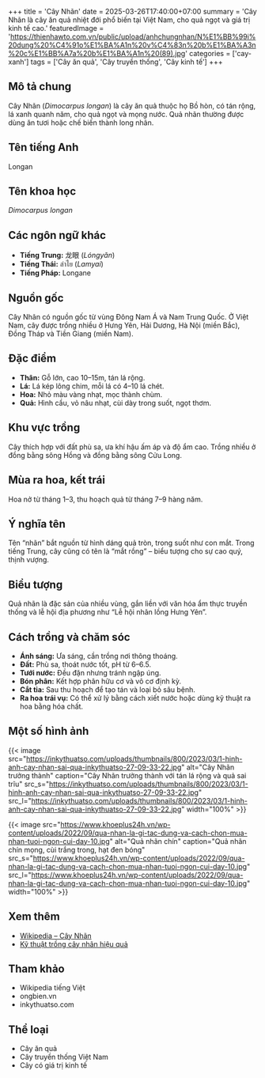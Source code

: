 +++
title = 'Cây Nhãn'
date = 2025-03-26T17:40:00+07:00
summary = 'Cây Nhãn là cây ăn quả nhiệt đới phổ biến tại Việt Nam, cho quả ngọt và giá trị kinh tế cao.'
featuredImage = 'https://thienhawto.com.vn/public/upload/anhchungnhan/N%E1%BB%99i%20dung%20%C4%91o%E1%BA%A1n%20v%C4%83n%20b%E1%BA%A3n%20c%E1%BB%A7a%20b%E1%BA%A1n%20(89).jpg'
categories = ['cay-xanh']
tags = ['Cây ăn quả', 'Cây truyền thống', 'Cây kinh tế']
+++

## Mô tả chung

Cây Nhãn (*Dimocarpus longan*) là cây ăn quả thuộc họ Bồ hòn, có tán rộng, lá xanh quanh năm, cho quả ngọt và mọng nước. Quả nhãn thường được dùng ăn tươi hoặc chế biến thành long nhãn.

## Tên tiếng Anh

Longan

## Tên khoa học

*Dimocarpus longan*

## Các ngôn ngữ khác

- **Tiếng Trung:** 龙眼 (*Lóngyǎn*)
- **Tiếng Thái:** ลำไย (*Lamyai*)
- **Tiếng Pháp:** Longane

## Nguồn gốc

Cây Nhãn có nguồn gốc từ vùng Đông Nam Á và Nam Trung Quốc. Ở Việt Nam, cây được trồng nhiều ở Hưng Yên, Hải Dương, Hà Nội (miền Bắc), Đồng Tháp và Tiền Giang (miền Nam).

## Đặc điểm

- **Thân:** Gỗ lớn, cao 10–15m, tán lá rộng.
- **Lá:** Lá kép lông chim, mỗi lá có 4–10 lá chét.
- **Hoa:** Nhỏ màu vàng nhạt, mọc thành chùm.
- **Quả:** Hình cầu, vỏ nâu nhạt, cùi dày trong suốt, ngọt thơm.

## Khu vực trồng

Cây thích hợp với đất phù sa, ưa khí hậu ấm áp và độ ẩm cao. Trồng nhiều ở đồng bằng sông Hồng và đồng bằng sông Cửu Long.

## Mùa ra hoa, kết trái

Hoa nở từ tháng 1–3, thu hoạch quả từ tháng 7–9 hàng năm.

## Ý nghĩa tên

Tên “nhãn” bắt nguồn từ hình dáng quả tròn, trong suốt như con mắt. Trong tiếng Trung, cây cũng có tên là “mắt rồng” – biểu tượng cho sự cao quý, thịnh vượng.

## Biểu tượng

Quả nhãn là đặc sản của nhiều vùng, gắn liền với văn hóa ẩm thực truyền thống và lễ hội địa phương như “Lễ hội nhãn lồng Hưng Yên”.

## Cách trồng và chăm sóc

- **Ánh sáng:** Ưa sáng, cần trồng nơi thông thoáng.
- **Đất:** Phù sa, thoát nước tốt, pH từ 6–6.5.
- **Tưới nước:** Đều đặn nhưng tránh ngập úng.
- **Bón phân:** Kết hợp phân hữu cơ và vô cơ định kỳ.
- **Cắt tỉa:** Sau thu hoạch để tạo tán và loại bỏ sâu bệnh.
- **Ra hoa trái vụ:** Có thể xử lý bằng cách xiết nước hoặc dùng kỹ thuật ra hoa bằng hóa chất.

## Một số hình ảnh

{{< image src="https://inkythuatso.com/uploads/thumbnails/800/2023/03/1-hinh-anh-cay-nhan-sai-qua-inkythuatso-27-09-33-22.jpg"
           alt="Cây Nhãn trưởng thành"
           caption="Cây Nhãn trưởng thành với tán lá rộng và quả sai trĩu"
           src_s="https://inkythuatso.com/uploads/thumbnails/800/2023/03/1-hinh-anh-cay-nhan-sai-qua-inkythuatso-27-09-33-22.jpg"
           src_l="https://inkythuatso.com/uploads/thumbnails/800/2023/03/1-hinh-anh-cay-nhan-sai-qua-inkythuatso-27-09-33-22.jpg"
           width="100%" >}}

{{< image src="https://www.khoeplus24h.vn/wp-content/uploads/2022/09/qua-nhan-la-gi-tac-dung-va-cach-chon-mua-nhan-tuoi-ngon-cui-day-10.jpg"
           alt="Quả nhãn chín"
           caption="Quả nhãn chín mọng, cùi trắng trong, hạt đen bóng"
           src_s="https://www.khoeplus24h.vn/wp-content/uploads/2022/09/qua-nhan-la-gi-tac-dung-va-cach-chon-mua-nhan-tuoi-ngon-cui-day-10.jpg"
           src_l="https://www.khoeplus24h.vn/wp-content/uploads/2022/09/qua-nhan-la-gi-tac-dung-va-cach-chon-mua-nhan-tuoi-ngon-cui-day-10.jpg"
           width="100%" >}}

## Xem thêm

- [Wikipedia – Cây Nhãn](https://vi.wikipedia.org/wiki/Nhãn)
- [Kỹ thuật trồng cây nhãn hiệu quả](https://ongbien.vn/ky-thuat-canh-tac/ky-thuat-trong-va-cham-soc-cay-nhan-hieu-qua-cao-55741dt.html)

## Tham khảo

- Wikipedia tiếng Việt
- ongbien.vn
- inkythuatso.com

## Thể loại

- Cây ăn quả
- Cây truyền thống Việt Nam
- Cây có giá trị kinh tế
